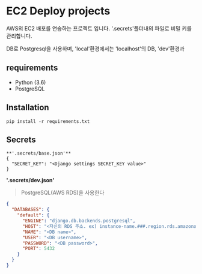 # EC2 Deploy projects

AWS의 EC2 배포를 연습하는 프로젝트 입니다.
'.secrets'폴더내의 파일로 비밀 키를 관리합니다.

DB로 Postgresql을 사용하며, 'local'환경에서는 'localhost'의 DB, 'dev'환경과
## requirements

- Python (3.6)
- PostgreSQL

## Installation

```
pip install -r requirements.txt
```

## Secrets

```
**'.secrets/base.json'**
{
  "SECRET_KEY": "<Django settings SECRET_KEY value>"
}
```

**'.secrets/dev.json'**

> PostgreSQL(AWS RDS)을 사용한다

```json
{
  "DATABASES": {
    "default": {
      "ENGINE": "django.db.backends.postgresql",
      "HOST": "<자신의 RDS 주소. ex) instance-name.###.region.rds.amazonaws.com",
      "NAME": "<DB name>",
      "USER": "<DB username>",
      "PASSWORD": "<DB password>",
      "PORT": 5432
    }
  }
}
```
